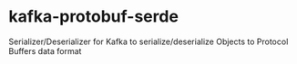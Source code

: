# kafka-protobuf-serde
Serializer/Deserializer for Kafka to serialize/deserialize Objects to Protocol Buffers data format
